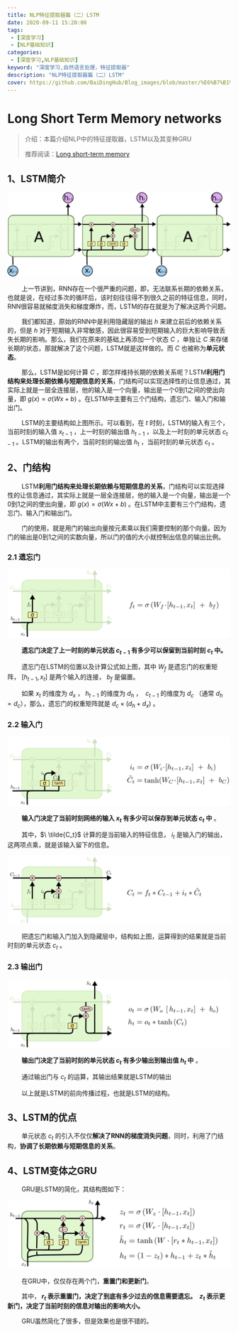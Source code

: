 ```yaml
---
title: NLP特征提取器篇（二）LSTM
date: 2020-09-11 15:20:00
tags:
 - [深度学习]
 - [NLP基础知识]
categories: 
 - [深度学习,NLP基础知识]
keyword: "深度学习,自然语言处理，特征提取器"
description: "NLP特征提取器篇（二）LSTM"
cover: https://github.com/BaiDingHub/Blog_images/blob/master/%E6%B7%B1%E5%BA%A6%E5%AD%A6%E4%B9%A0/NLP%E5%9F%BA%E7%A1%80%E7%9F%A5%E8%AF%86/NLP%E7%89%B9%E5%BE%81%E6%8F%90%E5%8F%96%E5%99%A8%E7%AF%87%EF%BC%88%E4%BA%8C%EF%BC%89LSTM/cover.png?raw=true
---
```


<meta name="referrer" content="no-referrer"/>



#  Long Short Term Memory networks
> 介绍：本篇介绍NLP中的特征提取器，LSTM以及其变种GRU
>
> 推荐阅读：[Long short-term memory](http://citeseerx.ist.psu.edu/viewdoc/download?doi=10.1.1.676.4320&rep=rep1&type=pdf)



## 1、LSTM简介

![1](https://github.com/BaiDingHub/Blog_images/blob/master/%E6%B7%B1%E5%BA%A6%E5%AD%A6%E4%B9%A0/NLP%E5%9F%BA%E7%A1%80%E7%9F%A5%E8%AF%86/NLP%E7%89%B9%E5%BE%81%E6%8F%90%E5%8F%96%E5%99%A8%E7%AF%87%EF%BC%88%E4%BA%8C%EF%BC%89LSTM/1.png?raw=true)

 &emsp;&emsp; 上一节讲到，RNN存在一个很严重的问题，即，无法联系长期的依赖关系，也就是说，在经过多次的循环后，该时刻往往得不到很久之前的特征信息，同时，RNN很容易就梯度消失和梯度爆炸，而，LSTM的存在就是为了解决这两个问题。

 &emsp;&emsp; 我们都知道，原始的RNN中是利用隐藏层的输出$\ h$ 来建立前后的依赖关系的，但是$\ h$ 对于短期输入非常敏感，因此很容易受到短期输入的巨大影响导致丢失长期的影响。那么，我们在原来的基础上再添加一个状态$\ C$ ，单独让$\ C$ 来存储长期的状态，那就解决了这个问题，LSTM就是这样做的。而$\ C$ 也被称为**单元状态**。

 &emsp;&emsp; 那么，LSTM是如何计算$\ C$ ，即怎样维持长期的依赖关系呢？LSTM**利用门结构来处理长期依赖与短期信息的关系**，门结构可以实现选择性的让信息通过，其实际上就是一层全连接层，他的输入是一个向量，输出是一个0到1之间的使出向量，即$\ g(x) = \sigma(Wx+b)$ 。在LSTM中主要有三个门结构，遗忘门、输入门和输出门。

 &emsp;&emsp; LSTM的主要结构如上图所示。可以看到，在$\ t$ 时刻，LSTM的输入有三个，当前时刻的输入值$\ x_{t-1}$ ，上一时刻的输出值$\ h_{t-1}$ ，以及上一时刻的单元状态$\ c_{t-1}$ 。LSTM的输出有两个，当前时刻的输出值$\ h_t$ ，当前时刻的单元状态$\ c_t$ 。

## 2、门结构

 &emsp;&emsp; LSTM**利用门结构来处理长期依赖与短期信息的关系**，门结构可以实现选择性的让信息通过，其实际上就是一层全连接层，他的输入是一个向量，输出是一个0到1之间的使出向量，即$\ g(x) = \sigma(Wx+b)$ 。在LSTM中主要有三个门结构，遗忘门、输入门和输出门。

 &emsp;&emsp; 门的使用，就是用门的输出向量按元素乘以我们需要控制的那个向量。因为门的输出是0到1之间的实数向量，所以门的值的大小就控制出信息的输出比例。

### 2.1 遗忘门

![2](https://github.com/BaiDingHub/Blog_images/blob/master/%E6%B7%B1%E5%BA%A6%E5%AD%A6%E4%B9%A0/NLP%E5%9F%BA%E7%A1%80%E7%9F%A5%E8%AF%86/NLP%E7%89%B9%E5%BE%81%E6%8F%90%E5%8F%96%E5%99%A8%E7%AF%87%EF%BC%88%E4%BA%8C%EF%BC%89LSTM/2.png?raw=true)

 &emsp;&emsp; **遗忘门决定了上一时刻的单元状态$\ c_{t-1}$ 有多少可以保留到当前时刻$\ c_t$ 中。** 

 &emsp;&emsp; 遗忘门在LSTM的位置以及计算公式如上图，其中$\ W_f$ 是遗忘门的权重矩阵，$\ [h_{t-1},x_t]$ 是两个输入的连接，$\ b_f$ 是偏置。

 &emsp;&emsp; 如果$\ x_t$ 的维度为$\ d_x$ ，$\ h_{t-1}$ 的维度为$\ d_h$ ， $\ c_{t-1}$ 的维度为$\ d_c$ （通常$\ d_h = d_c$），那么，遗忘门的权重矩阵就是$\ d_c \times (d_h + d_x)$ 。

### 2.2 输入门

![3](https://github.com/BaiDingHub/Blog_images/blob/master/%E6%B7%B1%E5%BA%A6%E5%AD%A6%E4%B9%A0/NLP%E5%9F%BA%E7%A1%80%E7%9F%A5%E8%AF%86/NLP%E7%89%B9%E5%BE%81%E6%8F%90%E5%8F%96%E5%99%A8%E7%AF%87%EF%BC%88%E4%BA%8C%EF%BC%89LSTM/3.png?raw=true)

 &emsp;&emsp; **输入门决定了当前时刻网络的输入$\ x_t$ 有多少可以保存到单元状态$\ c_t$ 中** 。

 &emsp;&emsp; 其中，$\ \tilde{C_t}$ 计算的是当前输入的特征信息，$\ i_t$ 是输入门的输出，这两项点乘，就是该输入留下的信息。

![4](https://github.com/BaiDingHub/Blog_images/blob/master/%E6%B7%B1%E5%BA%A6%E5%AD%A6%E4%B9%A0/NLP%E5%9F%BA%E7%A1%80%E7%9F%A5%E8%AF%86/NLP%E7%89%B9%E5%BE%81%E6%8F%90%E5%8F%96%E5%99%A8%E7%AF%87%EF%BC%88%E4%BA%8C%EF%BC%89LSTM/4.png?raw=true)

 &emsp;&emsp; 把遗忘门和输入门加入到隐藏层中，结构如上图，运算得到的结果就是当前时刻的单元状态$\ c_t$ 。

### 2.3 输出门

![5](https://github.com/BaiDingHub/Blog_images/blob/master/%E6%B7%B1%E5%BA%A6%E5%AD%A6%E4%B9%A0/NLP%E5%9F%BA%E7%A1%80%E7%9F%A5%E8%AF%86/NLP%E7%89%B9%E5%BE%81%E6%8F%90%E5%8F%96%E5%99%A8%E7%AF%87%EF%BC%88%E4%BA%8C%EF%BC%89LSTM/5.png?raw=true)

 &emsp;&emsp; **输出门决定了当前时刻的单元状态$\ c_t$ 有多少输出到输出值$\ h_t$ 中** 。

 &emsp;&emsp; 通过输出门与$\ c_t$ 的运算，其输出结果就是LSTM的输出



 &emsp;&emsp; 以上就是LSTM的前向传播过程，也就是LSTM的结构。

## 3、LSTM的优点

 &emsp;&emsp; 单元状态$\ c_t$ 的引入不仅仅**解决了RNN的梯度消失问题**，同时，利用了门结构，**协调了长期依赖与短期信息的关系**。



## 4、LSTM变体之GRU

 &emsp;&emsp; GRU是LSTM的简化，其结构图如下：

![6](https://github.com/BaiDingHub/Blog_images/blob/master/%E6%B7%B1%E5%BA%A6%E5%AD%A6%E4%B9%A0/NLP%E5%9F%BA%E7%A1%80%E7%9F%A5%E8%AF%86/NLP%E7%89%B9%E5%BE%81%E6%8F%90%E5%8F%96%E5%99%A8%E7%AF%87%EF%BC%88%E4%BA%8C%EF%BC%89LSTM/6.png?raw=true)

 &emsp;&emsp; 在GRU中，仅仅存在两个门，**重置门和更新门**。

 &emsp;&emsp; 其中，**$\ r_t$ 表示重置门，决定了到底有多少过去的信息需要遗忘。** **$\ z_t$ 表示更新门，决定了当前时刻的信息对输出的影响大小。**

 &emsp;&emsp; GRU虽然简化了很多，但是效果也是很不错的。

